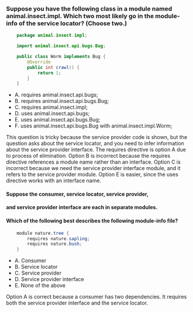 ### Suppose you have the following class in a module named animal.insect.impl. Which two most likely go in the module-info of the service locator? (Choose two.)

```java
    package animal.insect.impl;

    import animal.insect.api.bugs.Bug;

    public class Worm implements Bug {
        @Override
        public int crawl() {
            return 1;
        }
    }
```

* A. requires animal.insect.api.bugs;
* B. requires animal.insect.api.bugs.Bug;
* C. requires animal.insect.impl;
* D. uses animal.insect.api.bugs;
* E. uses animal.insect.api.bugs.Bug;
* F. uses animal.insect.api.bugs.Bug with animal.insect.impl.Worm;

This question is tricky because the service provider code is shown,
but the question asks about the service locator, and you need
to infer information about the service provider interface.
The requires directive is option A due to process of elimination.
Option B is incorrect because the requires directive references
a module name rather than an interface.
Option C is incorrect because we need the service provider interface module,
and it refers to the service provider module.
Option E is easier, since the uses directive works with an interface name.

#### Suppose the consumer, service locator, service provider,
#### and service provider interface are each in separate modules.
#### Which of the following best describes the following module-info file?

```java
    module nature.tree {
        requires nature.sapling;
        requires nature.bush;
    }
```

* A. Consumer
* B. Service locator
* C. Service provider
* D. Service provider interface
* E. None of the above

Option A is correct because a consumer has two dependencies.
It requires both the service provider interface and the service locator.
